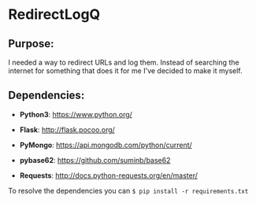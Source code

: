 # RedirectLogQ


## Purpose:

I needed a way to redirect URLs and log them. Instead of searching the internet for something that does it for me I've decided to make it myself.



## Dependencies:

* **Python3**: https://www.python.org/

* **Flask**: http://flask.pocoo.org/

* **PyMongo**: https://api.mongodb.com/python/current/

* **pybase62**: https://github.com/suminb/base62

* **Requests**: http://docs.python-requests.org/en/master/

To resolve the dependencies you can ```$ pip install -r requirements.txt```